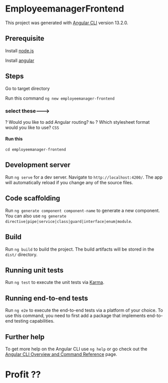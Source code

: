 # EmployeemanagerFrontend

This project was generated with [Angular CLI](https://github.com/angular/angular-cli) version 13.2.0.

## Prerequisite

Install [node.js](https://nodejs.org/en/) 

Install [angular](https://angular.io/guide/setup-local)

## Steps

Go to target directory

Run this command `ng new employeemanager-frontend`

### select these--->

? Would you like to add Angular routing? `No`
? Which stylesheet format would you like to use? `CSS`
#### Run this

`cd employeemanager-frontend`
## Development server

Run `ng serve` for a dev server. Navigate to `http://localhost:4200/`. The app will automatically reload if you change any of the source files.

## Code scaffolding

Run `ng generate component component-name` to generate a new component. You can also use `ng generate directive|pipe|service|class|guard|interface|enum|module`.

## Build

Run `ng build` to build the project. The build artifacts will be stored in the `dist/` directory.

## Running unit tests

Run `ng test` to execute the unit tests via [Karma](https://karma-runner.github.io).

## Running end-to-end tests

Run `ng e2e` to execute the end-to-end tests via a platform of your choice. To use this command, you need to first add a package that implements end-to-end testing capabilities.

## Further help

To get more help on the Angular CLI use `ng help` or go check out the [Angular CLI Overview and Command Reference](https://angular.io/cli) page.

# Profit ??